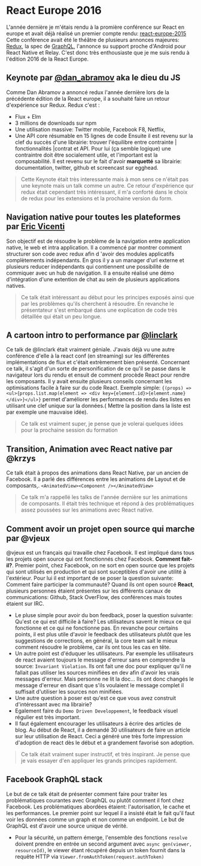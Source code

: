 # React Europe 2016


L'année dernière je m'étais rendu à la promière conférence sur React en europe et avait déjà réalisé un premier compte rendu: [react-europe-2015](https://gist.github.com/pierr/639b994534924c75f7e6)
Cette conférence avait été le théâtre de plusieurs annonces majeures: [Redux](), la spec de [GraphQL](), l'annonce su support proche d'Android pour React Native et Relay.
C'est donc très enthousiaste que je me suis rendu à l'édition 2016 de la React Europe.


## Keynote par [@dan_abramov](https://twitter.com/dan_abramov) aka le dieu du JS

Comme Dan Abramov a annoncé redux l'année dernière lors de la précédente édition de la React europe, il a souhaité faire un retour d'expérience sur Redux.
Redux c'est :
 - Flux + Elm
 - 3 millions de downloads sur npm
 - Une utilisation massive: Twitter mobile, Facebook F8, Netflix, 
 - Une API core résumable en 15 lignes de code
 Ensuite il est revenu sur la clef du succès d'une librairie: trouver l'équilibre entre contrainte | fonctionnalités |contrat et API. Pour lui (ça semble logique) une contraintre doit être socialement utile, et l'important est la composabilité.
Il est revenu sur le fait d'avoir **marquetté** sa librairie: documentation, twitter, github et screencast sur egghead.

> Cette Keynote était très interessante mais à mon sens ce n'était pas une keynote mais un talk comme un autre.
> Ce retour d'expérience qur redux était cependant très intéressant, il m'a conforté dans le choix de redux pour les extensions et la prochaine version du form.

## Navigation native pour toutes les plateformes par [Eric Vicenti](https://twitter.com/ericvicenti)

Son objectif est de résoudre le problème de la navigation entre application native, le web et intra application.
Il a commencé par montrer comment structurer son code avec redux afin d 'avoir des modules applicatifs complètements indépendants.
En gros il y a un manager d'url externe et plusieurs reducer indépendants qui contiennent une possibilité de commiquer avec un hub de navigation.
Il a ensuite réalisé une démo d'intégration d'une extention de chat au sein de plusieurs applications natives.
> Ce talk était intéressant au début pour les principes exposés ainsi que par les problèmes qu'ils cherchent à résoudre.
> En revanche le présentateur s'est embarqué dans une explication de code très détaillée qui était un peu longue.

## A cartoon intro to performance par [@linclark](https://mobile.twitter.com/linclark)

Ce talk de @linclark était vraiment géniale. J'avais déjà vu une autre conférence d'elle à la react conf (en streaming) sur les différentes implémentations de flux et c'était extrèmement bien présenté.
Concernant ce talk, il s'agit d'un sorte de personification de ce qu'il se passe dans le navigateur lors du rendu et ensuit  de comment procède React pour rendre les composants. 
Il y avait ensuite plusieurs conseils concernant les optimisations facile à faire sur du code React.
Exemple simple: `{(props) => <ul>{props.list.map(element => <div key={element.id}>{element.name}</div>}</ul>}` permet d'améliorer les performances de rendu des listes en utilisant une clef unique sur la données.( Mettre la position dans la liste est par exemple une mauvaise idée).
> Ce talk est vraiment super, je pense que je volerai quelques idées pour la prochaine session du formation

## Transition, Animation avec React native par @krzys

Ce talk était à propos des animations dans React Native, par un ancien de Facebook. Il a parlé des différences entre les animations de Layout et de composants,. `<AnimatedView><Component /></AnimatedView>`
> Ce talk m'a rappellé les talks de l'année dernière sur les animations de composants. Il était très technique et répond à des problématiques assez poussées sur les animations avec React native.

## Comment avoir un projet open source qui marche par @vjeux

@vjeux est un français qui travaille chez Facebook. Il est impliqué dans tous les projets open source qui ont fonctionnés chez Facebook. **Comment fait-il?**.
Premier point, chez Facebook, on ne sort en open source que les projets qui sont utilisés en production et qui sont suceptibles d'avoir une utilité à l'extérieur.
Pour lui il est important de se poser la question suivante: Comment faire participer la communauté?
Quand ils ont open sourcé **React**, plusieurs personnes étaient présentes sur les différents canaux de communications: Github, Stack OverFlow, des conférences mais toutes étaient  sur IRC.
- Le pluse simple pour avoir du bon feedback, poser la question suivante:  Qu'est ce qui est difficile à faire? Les utilisateurs savent le mieux ce qui fonctionne et ce qui ne fonctionne pas. En revanche pour certains points, il est plus utile d'avoir le feedback des utilisateurs plutôt que les suggestions de corrections, en général, la core team sait le mieux comment résoudre le problème, car ils ont tous les cas en tête.
- Un autre point est d'éduquer les utilisateurs. Par exemple les utilisateurs de react avaient toujours le message d'erreur sans en comprendre la source: `Invariant Violation`. Ils ont fait une doc pour expliquer qu'il ne fallait pas utiliser les sources minifiées en dev afin d'avoir les vrais messages d'erreur. Mais personne ne lit la doc... Ils ont donc changés le message d'erreur en disant que s'ils voulaient le message complet il suffisait d'utiliser les sources non minifiées.
- Une autre question à poser est qu'est ce que vous avez construit d'intéressant avec ma librairie? 
- Egalement faire du `Demo Driven Developpement`, le feedback visuel régulier est très important.
- Il faut également encourager les utilisateurs à écrire des articles de blog. Au début de React, il a demandé  30 utilisateurs de faire un article sur leur utilisation de React. Ceci a généré une très forte impression d'adoption de react dès le début et a grandement favorisé son adoption.

> Ce talk était vraiment super instructif, et très inspirant. Je pense que je vais essayer d'en appliquer les grands principes rapidement.

## Facebook GraphQL stack

Le but de ce talk était de présenter comment faire pour traiter les problématiques courantes avec GraphQL ou plutôt comment il font chez Facebook.
Les problématiques abordées étaient: l'autorisation, le cache et les performances.
Le premier point sur lequel il a insisté était le fait qu'il faut voir les données comme un graph et non comme un endpoint.
Le but de GraphQL est d'avoir une source unique de vérité.

- Pour la sécurité, un pattern émerge, l'ensemble des fonctions `resolve` doivent prendre en entrée un second argument avec `async gen(viewer, resourceId)`, le viewer étant récupéré depuis un token fournit dans la requête HTTP via `Viewer.fromAuthToken(request.authToken)`
